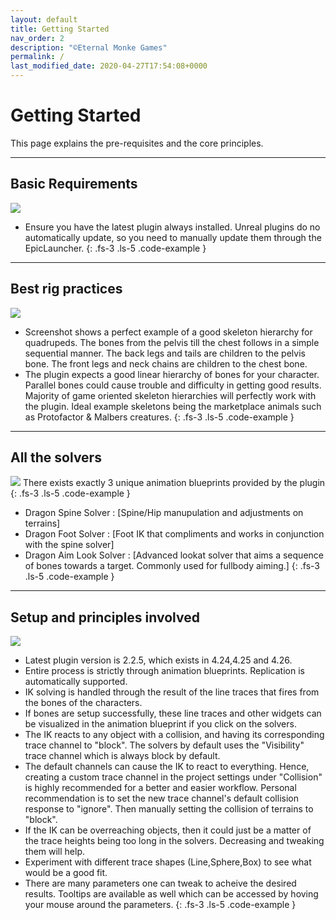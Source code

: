 ```yaml
---
layout: default
title: Getting Started
nav_order: 2
description: "©Eternal Monke Games"
permalink: /
last_modified_date: 2020-04-27T17:54:08+0000
---
```


# Getting Started


This page explains the pre-requisites and the core principles.


---


## Basic Requirements


<img src="http://codehawk64.github.io/assets/images/getting-started/start1.PNG" >

* Ensure you have the latest plugin always installed. Unreal plugins do no automatically update, so you need to manually update them through the EpicLauncher.
{: .fs-3 .ls-5 .code-example }


---

## Best rig practices

<img src="http://codehawk64.github.io/assets/images/getting-started/start_6.png" >

* Screenshot shows a perfect example of a good skeleton hierarchy for quadrupeds. The bones from the pelvis till the chest follows in a simple sequential manner. The back legs and tails are children to the pelvis bone. The front legs and neck chains are children to the chest bone.
* The plugin expects a good linear hierarchy of bones for your character. Parallel bones could cause trouble and difficulty in getting good results. Majority of game oriented skeleton hierarchies will perfectly work with the plugin. Ideal example skeletons being the marketplace animals such as Protofactor & Malbers creatures.
{: .fs-3 .ls-5 .code-example }


---

## All the solvers

<img src="http://codehawk64.github.io/assets/images/getting-started/start2.PNG" >
There exists exactly 3 unique animation blueprints provided by the plugin
{: .fs-3 .ls-5 .code-example }

* Dragon Spine Solver    : [Spine/Hip manupulation and adjustments on terrains]
* Dragon Foot Solver     : [Foot IK that compliments and works in conjunction with the spine solver]
* Dragon Aim Look Solver : [Advanced lookat solver that aims a sequence of bones towards a target. Commonly used for fullbody aiming.]
{: .fs-3 .ls-5 .code-example }


---

## Setup and principles involved

<img src="http://codehawk64.github.io/assets/images/getting-started/start3.PNG" >


- Latest plugin version is 2.2.5, which exists in 4.24,4.25 and 4.26.
- Entire process is strictly through animation blueprints. Replication is automatically supported.
- IK solving is handled through the result of the line traces that fires from the bones of the characters.
- If bones are setup successfully, these line traces and other widgets can be visualized in the animation blueprint if you click on the solvers.
- The IK reacts to any object with a collision, and having its corresponding trace channel to "block". The solvers by default uses the "Visibility" trace channel which is always block by default.
- The default channels can cause the IK to react to everything. Hence, creating a custom trace channel in the project settings under "Collision" is highly recommended for a better and easier workflow. Personal recommendation is to set the new trace channel's default collision response to "ignore". Then manually setting the collision of terrains to "block".
- If the IK can be overreaching objects, then it could just be a matter of the trace heights being too long in the solvers. Decreasing and tweaking them will help.
- Experiment with different trace shapes (Line,Sphere,Box) to see what would be a good fit.
- There are many parameters one can tweak to acheive the desired results. Tooltips are available as well which can be accessed by hoving your mouse around the parameters.
{: .fs-3 .ls-5 .code-example }

